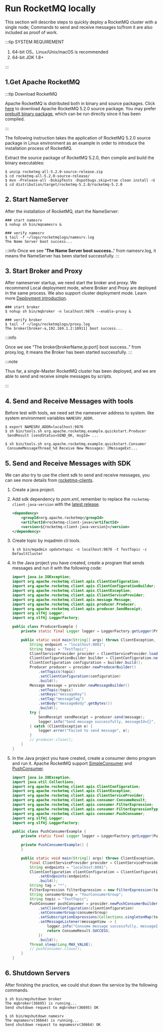 # Run RocketMQ locally

This section will describe steps to quickly deploy a RocketMQ cluster with a single node; Commands to send and receive messages to/from it are also included as proof of work.

:::tip SYSTEM REQUIREMENT

1. 64-bit OS，Linux/Unix/macOS is recommended
2. 64-bit JDK 1.8+

:::

## 1.Get Apache RocketMQ

:::tip Download RocketMQ

Apache RocketMQ is distributed both in binary and source packages.  Click [here](https://dist.apache.org/repos/dist/release/rocketmq/5.2.0/rocketmq-all-5.2.0-source-release.zip) to download Apache RocketMQ 5.2.0 source package. You may prefer [prebuilt binary package](https://dist.apache.org/repos/dist/release/rocketmq/5.2.0/rocketmq-all-5.2.0-bin-release.zip), which can be run directly since it has been compiled.

:::

The following instruction takes the application of RocketMQ 5.2.0 source package in Linux environment as an example in order to introduce the installation process of RocketMQ.

Extract the source package of RocketMQ 5.2.0, then compile and build the binary executables:

```shell
$ unzip rocketmq-all-5.2.0-source-release.zip
$ cd rocketmq-all-5.2.0-source-release/
$ mvn -Prelease-all -DskipTests -Dspotbugs.skip=true clean install -U
$ cd distribution/target/rocketmq-5.2.0/rocketmq-5.2.0
```
## 2. Start NameServer

After the installation of RocketMQ, start the NameServer:


```shell
### start namesrv
$ nohup sh bin/mqnamesrv &
 
### verify namesrv 
$ tail -f ~/logs/rocketmqlogs/namesrv.log
The Name Server boot success...
```

:::info
Once we see **'The Name Server boot success..'** from namesrv.log, it means the NameServer has been started successfully.
:::



## 3. Start Broker and Proxy

After nameserver startup, we need start the broker and proxy. We recommend Local deployment mode, where Broker and Proxy are deployed in the same process. We also support cluster deployment mode. Learn more [Deployment introduction](../05-deploymentOperations/01deploy.md).

```shell
### start broker
$ nohup sh bin/mqbroker -n localhost:9876 --enable-proxy &

### verify broker
$ tail -f ~/logs/rocketmqlogs/proxy.log 
The broker[broker-a,192.169.1.2:10911] boot success...
```

:::info

Once we see “The broker[brokerName,ip:port] boot success..” from proxy.log, it means the Broker has been started successfully.
:::

:::note

Thus far, a single-Master RocketMQ cluster has been deployed, and we are able to send and receive simple messages by scripts.

:::

## 4. Send and Receive Messages with tools

Before test with tools, we need set the nameserver address to system. like system environment variables `NAMESRV_ADDR`.

``` shell
$ export NAMESRV_ADDR=localhost:9876
$ sh bin/tools.sh org.apache.rocketmq.example.quickstart.Producer
 SendResult [sendStatus=SEND_OK, msgId= ...

$ sh bin/tools.sh org.apache.rocketmq.example.quickstart.Consumer
 ConsumeMessageThread_%d Receive New Messages: [MessageExt...
```

## 5. Send and Receive Messages with SDK

We can also try to use the client sdk to send and receive messages, you can see more details from <a href='https://github.com/apache/rocketmq-clients'>rocketmq-clients</a>.

1. Create a java project.

2. Add sdk dependency to *pom.xml*, remember to replace the `rocketmq-client-java-version` with the <a href='https://search.maven.org/search?q=g:org.apache.rocketmq%20AND%20a:rocketmq-client-java'>latest release</a>.

   ```xml
   <dependency>
       <groupId>org.apache.rocketmq</groupId>
       <artifactId>rocketmq-client-java</artifactId>
       <version>${rocketmq-client-java-version}</version>
   </dependency> 
   ```

3. Create topic by mqadmin cli tools.

   ```shell
   $ sh bin/mqadmin updatetopic -n localhost:9876 -t TestTopic -c DefaultCluster
   ```

4. In the Java project you have created, create a program that sends messages and run it with the following code:

    ```java
    import java.io.IOException;
    import org.apache.rocketmq.client.apis.ClientConfiguration;
    import org.apache.rocketmq.client.apis.ClientConfigurationBuilder;
    import org.apache.rocketmq.client.apis.ClientException;
    import org.apache.rocketmq.client.apis.ClientServiceProvider;
    import org.apache.rocketmq.client.apis.message.Message;
    import org.apache.rocketmq.client.apis.producer.Producer;
    import org.apache.rocketmq.client.apis.producer.SendReceipt;
    import org.slf4j.Logger;
    import org.slf4j.LoggerFactory;

    public class ProducerExample {
        private static final Logger logger = LoggerFactory.getLogger(ProducerExample.class);

        public static void main(String[] args) throws ClientException, IOException {
            String endpoint = "localhost:8081";
            String topic = "TestTopic";
            ClientServiceProvider provider = ClientServiceProvider.loadService();
            ClientConfigurationBuilder builder = ClientConfiguration.newBuilder().setEndpoints(endpoint);
            ClientConfiguration configuration = builder.build();
            Producer producer = provider.newProducerBuilder()
                .setTopics(topic)
                .setClientConfiguration(configuration)
                .build();
            Message message = provider.newMessageBuilder()
                .setTopic(topic)
                .setKeys("messageKey")
                .setTag("messageTag")
                .setBody("messageBody".getBytes())
                .build();
            try {
                SendReceipt sendReceipt = producer.send(message);
                logger.info("Send message successfully, messageId={}", sendReceipt.getMessageId());
            } catch (ClientException e) {
                logger.error("Failed to send message", e);
            }
            // producer.close();
        }
    }
   ```

5. In the Java project you have created, create a consumer demo program and run it. Apache RocketMQ support [SimpleConsumer](../04-featureBehavior/06consumertype.md) and [PushConsumer](../04-featureBehavior/06consumertype.md).

    ```java
    import java.io.IOException;
    import java.util.Collections;
    import org.apache.rocketmq.client.apis.ClientConfiguration;
    import org.apache.rocketmq.client.apis.ClientException;
    import org.apache.rocketmq.client.apis.ClientServiceProvider;
    import org.apache.rocketmq.client.apis.consumer.ConsumeResult;
    import org.apache.rocketmq.client.apis.consumer.FilterExpression;
    import org.apache.rocketmq.client.apis.consumer.FilterExpressionType;
    import org.apache.rocketmq.client.apis.consumer.PushConsumer;
    import org.slf4j.Logger;
    import org.slf4j.LoggerFactory;
    
    public class PushConsumerExample {
        private static final Logger logger = LoggerFactory.getLogger(PushConsumerExample.class);
    
        private PushConsumerExample() {
        }
    
        public static void main(String[] args) throws ClientException, IOException, InterruptedException {
            final ClientServiceProvider provider = ClientServiceProvider.loadService();
            String endpoints = "localhost:8081";
            ClientConfiguration clientConfiguration = ClientConfiguration.newBuilder()
                .setEndpoints(endpoints)
                .build();
            String tag = "*";
            FilterExpression filterExpression = new FilterExpression(tag, FilterExpressionType.TAG);
            String consumerGroup = "YourConsumerGroup";
            String topic = "TestTopic";
            PushConsumer pushConsumer = provider.newPushConsumerBuilder()
                .setClientConfiguration(clientConfiguration)
                .setConsumerGroup(consumerGroup)
                .setSubscriptionExpressions(Collections.singletonMap(topic, filterExpression))
                .setMessageListener(messageView -> {
                    logger.info("Consume message successfully, messageId={}", messageView.getMessageId());
                    return ConsumeResult.SUCCESS;
                })
                .build();
            Thread.sleep(Long.MAX_VALUE);
            // pushConsumer.close();
        }
    }
    ```

## 6. Shutdown Servers

After finishing the practice, we could shut down the service by the following commands.

```shell
$ sh bin/mqshutdown broker
The mqbroker(36695) is running...
Send shutdown request to mqbroker(36695) OK

$ sh bin/mqshutdown namesrv
The mqnamesrv(36664) is running...
Send shutdown request to mqnamesrv(36664) OK
```